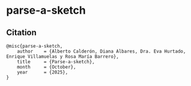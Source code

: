 # parse-a-sketch

## Citation

```
@misc{parse-a-sketch,
    author    = {Alberto Calderón, Diana Albares, Dra. Eva Hurtado, Enrique Villamuelas y Rosa María Barrero},
    title     = {Parse-a-sketch},
    month     = {October},
    year      = {2025},
}
```
